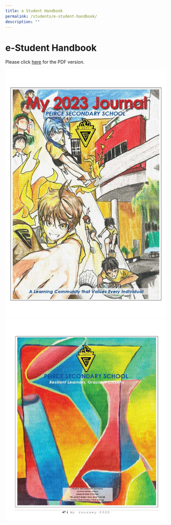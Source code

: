 ```yaml
---
title: e Student Handbook
permalink: /students/e-student-handbook/
description: ""
---
```

# **e-Student Handbook**

Please click [here](/files/e-Student-Handbook-2022-PDF.pdf) for the PDF version.

![](/images/e-Student-Handbook-2023%20(Updated%2012%20Dec%202022).jpg)
![](/images/e-Student-Handbook-2023%20(Updated%2012%20Dec%202022)%20last.jpg)